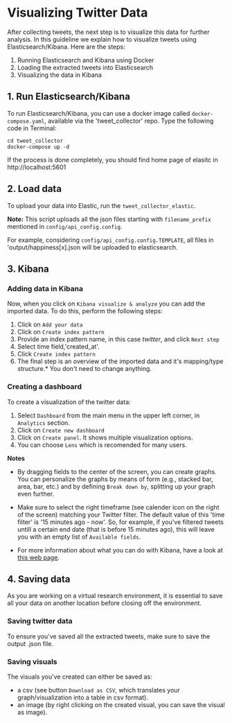 # Visualizing Twitter Data
After collecting tweets, the next step is to visualize this data for further analysis. In this guideline we explain how to visualize tweets using Elasticsearch/Kibana. Here are the steps:

1. Running Elasticsearch and Kibana using Docker
2. Loading the extracted tweets into Elasticsearch
3. Visualizing the data in Kibana

## 1. Run Elasticsearch/Kibana

To run Elasticsearch/Kibana, you can use a docker image called `docker-compose.yaml`, available via the 'tweet_collector' repo. Type the following code in Terminal:

```
cd tweet_collector
docker-compose up -d
```
If the process is done completely, you should find home page of elasitc in http://localhost:5601 

## 2. Load data
To upload your data into Elastic, run the `tweet_collector_elastic`.

**Note:** This script uploads all the json files starting with `filename_prefix`  mentioned in `config/api_config.config`.


For example, considering `config/api_config.config.TEMPLATE`, all files in 'output/happiness[x].json will be uploaded to elasticsearch.

## 3. Kibana
### Adding data in Kibana
Now, when you click on `Kibana visualize & analyze` you can add the imported data. To do this, perform the following steps:

1. Click on `Add your data`
2. Click on `Create index pattern`
3. Provide an index pattern name, in this case *twitter*, and click `Next step`
4. Select time field,'created_at'.
5. Click `Create index pattern`
6. The final step is an overview of the imported data and it's mapping/type structure.\* You don't need to change anything.


### Creating a dashboard
To create a visualization of the twitter data:
1. Select `Dashboard` from the main menu in the upper left corner, in `Analytics` section.
2. Click on `Create new dashboard`
3. Click on `Create panel`. It shows multiple visualization options.
4. You can choose `Lens` which is recomended for many users.

**Notes**
- By dragging fields to the center of the screen, you can create graphs. You can personalize the graphs by means of form (e.g., stacked bar, area, bar, etc.) and by defining `Break down by`, splitting up your graph even further. 

- Make sure to select the right timeframe (see calender icon on the right of the screen) matching your Twitter filter. The default value of this 'time filter' is '15 minutes ago - now'. So, for example, if you've filtered tweets untill a certain end date (that is before 15 minutes ago), this will leave you with an empty list of `Available fields`.

- For more information about what you can do with Kibana, have a look at [this web page](https://www.elastic.co/guide/en/kibana/current/discover.html).

## 4. Saving data
As you are working on a virtual research environment, it is essential to save all your data on another location before closing off the environment.

### Saving twitter data
To ensure you've saved all the extracted tweets, make sure to save the output .json file.

### Saving visuals
The visuals you've created can either be saved as:
* a csv (see button `Download as CSV`, which translates your graph/visualization into a table in csv format).
* an image (by right clicking on the created visual, you can save the visual as image).